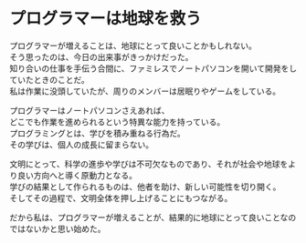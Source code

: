 # プログラマーは地球を救う

プログラマーが増えることは、地球にとって良いことかもしれない。  
そう思ったのは、今日の出来事がきっかけだった。  
知り合いの仕事を手伝う合間に、ファミレスでノートパソコンを開いて開発をしていたときのことだ。  
私は作業に没頭していたが、周りのメンバーは居眠りやゲームをしている。  

プログラマーはノートパソコンさえあれば、  
どこでも作業を進められるという特異な能力を持っている。  
プログラミングとは、学びを積み重ねる行為だ。  
その学びは、個人の成長に留まらない。  

文明にとって、科学の進歩や学びは不可欠なものであり、それが社会や地球をより良い方向へと導く原動力となる。  
学びの結果として作られるものは、他者を助け、新しい可能性を切り開く。  
そしてその過程で、文明全体を押し上げることにもつながる。  

だから私は、プログラマーが増えることが、結果的に地球にとって良いことなのではないかと思い始めた。 
